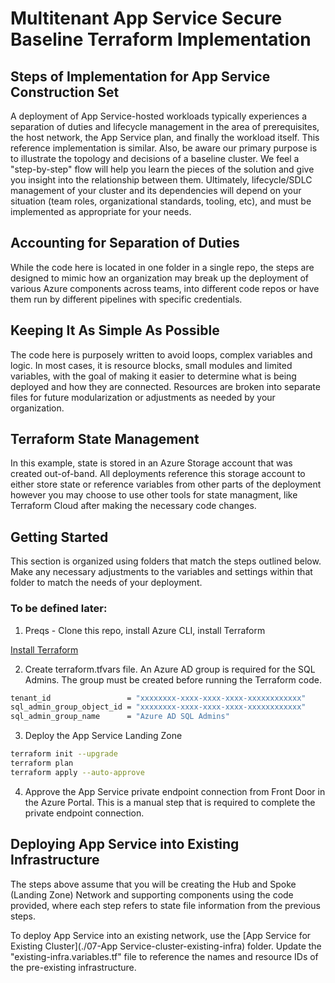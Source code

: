 # Multitenant App Service Secure Baseline Terraform Implementation

## Steps of Implementation for App Service Construction Set

A deployment of App Service-hosted workloads typically experiences a separation of duties and lifecycle management in the area of prerequisites, the host network, the App Service plan, and finally the workload itself. This reference implementation is similar. Also, be aware our primary purpose is to illustrate the topology and decisions of a baseline cluster. We feel a "step-by-step" flow will help you learn the pieces of the solution and give you insight into the relationship between them. Ultimately, lifecycle/SDLC management of your cluster and its dependencies will depend on your situation (team roles, organizational standards, tooling, etc), and must be implemented as appropriate for your needs.

## Accounting for Separation of Duties

While the code here is located in one folder in a single repo, the steps are designed to mimic how an organization may break up the deployment of various Azure components across teams, into different code repos or have them run by different pipelines with specific credentials. 

## Keeping It As Simple As Possible

The code here is purposely written to avoid loops, complex variables and logic. In most cases, it is resource blocks, small modules and limited variables, with the goal of making it easier to determine what is being deployed and how they are connected. Resources are broken into separate files for future modularization or adjustments as needed by your organization.

## Terraform State Management

In this example, state is stored in an Azure Storage account that was created out-of-band.  All deployments reference this storage account to either store state or reference variables from other parts of the deployment however you may choose to use other tools for state managment, like Terraform Cloud after making the necessary code changes.

## Getting Started

This section is organized using folders that match the steps outlined below. Make any necessary adjustments to the variables and settings within that folder to match the needs of your deployment.

### To be defined later:

1. Preqs - Clone this repo, install Azure CLI, install Terraform

[Install Terraform](https://developer.hashicorp.com/terraform/tutorials/aws-get-started/install-cli)

2. Create terraform.tfvars file. An Azure AD group is required for the SQL Admins. The group must be created before running the Terraform code.

```bash
tenant_id                 = "xxxxxxxx-xxxx-xxxx-xxxx-xxxxxxxxxxxx"
sql_admin_group_object_id = "xxxxxxxx-xxxx-xxxx-xxxx-xxxxxxxxxxxx"
sql_admin_group_name      = "Azure AD SQL Admins"
```

3. Deploy the App Service Landing Zone

```bash
terraform init --upgrade
terraform plan
terraform apply --auto-approve
```

4. Approve the App Service private endpoint connection from Front Door in the Azure Portal. This is a manual step that is required to complete the private endpoint connection.

## Deploying App Service into Existing Infrastructure

The steps above assume that you will be creating the Hub and Spoke (Landing Zone) Network and supporting components using the code provided, where each step refers to state file information from the previous steps.

To deploy App Service into an existing network, use the [App Service for Existing Cluster](./07-App Service-cluster-existing-infra) folder.  Update the "existing-infra.variables.tf" file to reference the names and resource IDs of the pre-existing infrastructure.